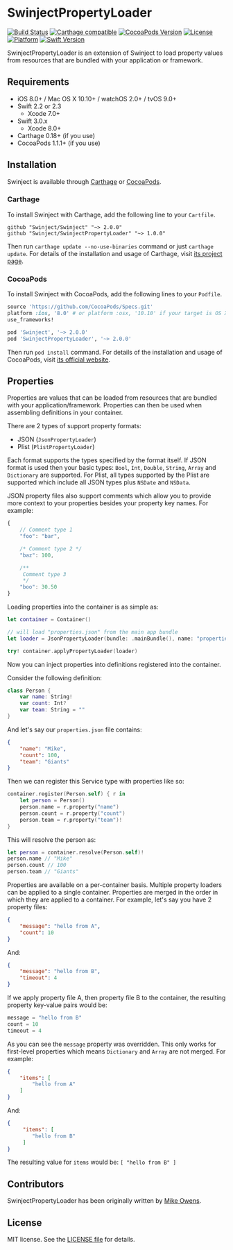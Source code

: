 SwinjectPropertyLoader
========

[![Build Status](https://travis-ci.org/Swinject/SwinjectPropertyLoader.svg?branch=master)](https://travis-ci.org/Swinject/SwinjectPropertyLoader)
[![Carthage compatible](https://img.shields.io/badge/Carthage-compatible-4BC51D.svg?style=flat)](https://github.com/Carthage/Carthage)
[![CocoaPods Version](https://img.shields.io/cocoapods/v/SwinjectPropertyLoader.svg?style=flat)](http://cocoapods.org/pods/SwinjectPropertyLoader)
[![License](https://img.shields.io/cocoapods/l/SwinjectPropertyLoader.svg?style=flat)](http://cocoapods.org/pods/SwinjectPropertyLoader)
[![Platform](https://img.shields.io/cocoapods/p/SwinjectPropertyLoader.svg?style=flat)](http://cocoapods.org/pods/SwinjectPropertyLoader)
[![Swift Version](https://img.shields.io/badge/Swift-2.2--3.0.x-F16D39.svg?style=flat)](https://developer.apple.com/swift)


SwinjectPropertyLoader is an extension of Swinject to load property values from resources that are bundled with your application or framework.

## Requirements

- iOS 8.0+ / Mac OS X 10.10+ / watchOS 2.0+ / tvOS 9.0+
- Swift 2.2 or 2.3
  - Xcode 7.0+
- Swift 3.0.x
  - Xcode 8.0+
- Carthage 0.18+ (if you use)
- CocoaPods 1.1.1+ (if you use)

## Installation

Swinject is available through [Carthage](https://github.com/Carthage/Carthage) or [CocoaPods](https://cocoapods.org).

### Carthage

To install Swinject with Carthage, add the following line to your `Cartfile`.

```
github "Swinject/Swinject" "~> 2.0.0"
github "Swinject/SwinjectPropertyLoader" "~> 1.0.0"
```

Then run `carthage update --no-use-binaries` command or just `carthage update`. For details of the installation and usage of Carthage, visit [its project page](https://github.com/Carthage/Carthage).


### CocoaPods

To install Swinject with CocoaPods, add the following lines to your `Podfile`.

```ruby
source 'https://github.com/CocoaPods/Specs.git'
platform :ios, '8.0' # or platform :osx, '10.10' if your target is OS X.
use_frameworks!

pod 'Swinject', '~> 2.0.0'
pod 'SwinjectPropertyLoader', '~> 2.0.0'
```

Then run `pod install` command. For details of the installation and usage of CocoaPods, visit [its official website](https://cocoapods.org).

## Properties

Properties are values that can be loaded from resources that are bundled with your application/framework.
Properties can then be used when assembling definitions in your container.

There are 2 types of support property formats:

 - JSON (`JsonPropertyLoader`)
 - Plist (`PlistPropertyLoader`)

Each format supports the types specified by the format itself. If JSON format is used
then your basic types: `Bool`, `Int`, `Double`, `String`, `Array` and `Dictionary` are
supported. For Plist, all types supported by the Plist are supported which include all
JSON types plus `NSDate` and `NSData`.

JSON property files also support comments which allow you to provide more context to
your properties besides your property key names. For example:

```js
{
    // Comment type 1
    "foo": "bar",

    /* Comment type 2 */
    "baz": 100,

    /**
     Comment type 3
     */
    "boo": 30.50
}
```

Loading properties into the container is as simple as:

```swift
let container = Container()

// will load "properties.json" from the main app bundle
let loader = JsonPropertyLoader(bundle: .mainBundle(), name: "properties")

try! container.applyPropertyLoader(loader)
```

Now you can inject properties into definitions registered into the container.

Consider the following definition:

```swift
class Person {
    var name: String!
    var count: Int?
    var team: String = ""
}
```

And let's say our `properties.json` file contains:

```json
{
    "name": "Mike",
    "count": 100,
    "team": "Giants"
}
```

Then we can register this Service type with properties like so:

```swift
container.register(Person.self) { r in
    let person = Person()
    person.name = r.property("name")
    person.count = r.property("count")
    person.team = r.property("team")!
}
```

This will resolve the person as:

```swift
let person = container.resolve(Person.self)!
person.name // "Mike"
person.count // 100
person.team // "Giants"
```

Properties are available on a per-container basis. Multiple property loaders can be
applied to a single container. Properties are merged in the order in which they
are applied to a container. For example, let's say you have 2 property files:

```json
{
    "message": "hello from A",
    "count": 10
}
```

And:

```json
{
    "message": "hello from B",
    "timeout": 4
}
```

If we apply property file A, then property file B to the container, the resulting
property key-value pairs would be:

```swift
message = "hello from B"
count = 10
timeout = 4
```

As you can see the `message` property was overridden. This only works for first-level
properties which means `Dictionary` and `Array` are not merged. For example:

```json
{
    "items": [
        "hello from A"
    ]
}
```
And:

```json
{
     "items": [
        "hello from B"
     ]
}
```

The resulting value for `items` would be: `[ "hello from B" ]`

## Contributors

SwinjectPropertyLoader has been originally written by [Mike Owens](https://github.com/mowens).

## License

MIT license. See the [LICENSE file](LICENSE.txt) for details.
